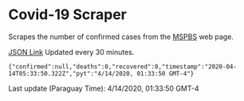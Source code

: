 # Covid-19 Scraper

Scrapes the number of confirmed cases from the [MSPBS](https://www.mspbs.gov.py/covid-19.php) web page.

[JSON Link](https://jmayalag.github.io/covid19-scrape/cases.json)
Updated every 30 minutes.
```
{"confirmed":null,"deaths":0,"recovered":0,"timestamp":"2020-04-14T05:33:50.322Z","pyt":"4/14/2020, 01:33:50 GMT-4"}
```
Last update (Paraguay Time): 4/14/2020, 01:33:50 GMT-4